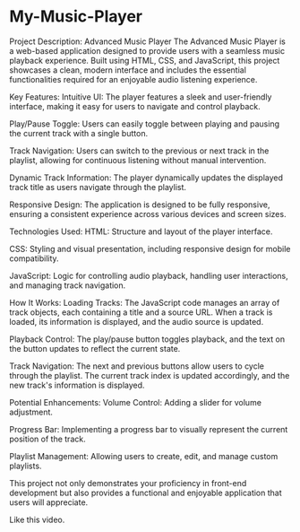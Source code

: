 # My-Music-Player
Project Description: Advanced Music Player
The Advanced Music Player is a web-based application designed to provide users with a seamless music playback experience. Built using HTML, CSS, and JavaScript, this project showcases a clean, modern interface and includes the essential functionalities required for an enjoyable audio listening experience.

Key Features:
Intuitive UI: The player features a sleek and user-friendly interface, making it easy for users to navigate and control playback.

Play/Pause Toggle: Users can easily toggle between playing and pausing the current track with a single button.

Track Navigation: Users can switch to the previous or next track in the playlist, allowing for continuous listening without manual intervention.

Dynamic Track Information: The player dynamically updates the displayed track title as users navigate through the playlist.

Responsive Design: The application is designed to be fully responsive, ensuring a consistent experience across various devices and screen sizes.

Technologies Used:
HTML: Structure and layout of the player interface.

CSS: Styling and visual presentation, including responsive design for mobile compatibility.

JavaScript: Logic for controlling audio playback, handling user interactions, and managing track navigation.

How It Works:
Loading Tracks: The JavaScript code manages an array of track objects, each containing a title and a source URL. When a track is loaded, its information is displayed, and the audio source is updated.

Playback Control: The play/pause button toggles playback, and the text on the button updates to reflect the current state.

Track Navigation: The next and previous buttons allow users to cycle through the playlist. The current track index is updated accordingly, and the new track's information is displayed.

Potential Enhancements:
Volume Control: Adding a slider for volume adjustment.

Progress Bar: Implementing a progress bar to visually represent the current position of the track.

Playlist Management: Allowing users to create, edit, and manage custom playlists.


This project not only demonstrates your proficiency in front-end development but also provides a functional and enjoyable application that users will appreciate.

Like this video.
